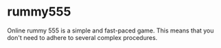 # rummy555
 Online rummy 555 is a simple and fast-paced game. This means that you don't need to adhere to several complex procedures. 
